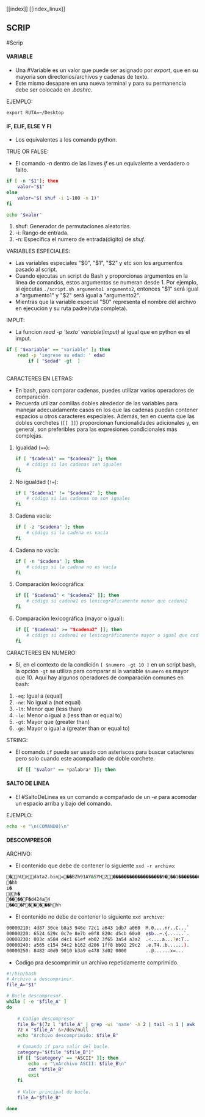 [[index]]
[[index_linux]]

## SCRIP
#Scrip

#### **VARIABLE**
- Una #Variable es un valor que puede ser asignado por _export_, que en su mayoria son directorios/archivos y cadenas de texto.
- Este mismo desapare en una nueva terminal y para su permanencia debe ser colocado en _.bashrc_.

EJEMPLO:
```
export RUTA=~/Desktop
``` 


#### **IF, ELIF, ELSE Y FI**
- Los equivalentes a los comando python.

TRUE OR FALSE:
- El comando _-n_ dentro de las llaves _if_ es un equivalente a verdadero o falto.
```bash
if [ -n "$1"]; then
	valor="$1"
else
	valor="$( shuf -i 1-100 -n 1)"
fi 

echo "$valor"
```
1. shuf: Generador de permutaciones aleatorias.
2. -i: Rango de entrada.
3. -n: Especifica el numero de entrada(digito) de _shuf_.

VARIABLES ESPECIALES:
- Las variables especiales "$0", "$1", "$2" y etc son los argumentos pasado al script.
- Cuando ejecutas un script de Bash y proporcionas argumentos en la línea de comandos, estos argumentos se numeran desde 1. Por ejemplo, si ejecutas ``./script.sh argumento1 argumento2``, entonces "$1" será igual a "argumento1" y "$2" será igual a "argumento2".
- Mientras que la variable especial "$0" representa el nombre del archivo en ejecucion y su ruta padre(ruta completa).

IMPUT:
- La funcion _read -p 'texto' variable(imput)_ al igual que en python es el imput.
```bash
if [ "$variable" == "variable" ]; then
	read -p 'ingrese su edad: ' edad
		if [ "$edad" -gt  ] 
	 
```

CARACTERES EN LETRAS:
- En bash, para comparar cadenas, puedes utilizar varios operadores de comparación.
- Recuerda utilizar comillas dobles alrededor de las variables para manejar adecuadamente casos en los que las cadenas puedan contener espacios u otros caracteres especiales. Además, ten en cuenta que las dobles corchetes (`[[ ]]`) proporcionan funcionalidades adicionales y, en general, son preferibles para las expresiones condicionales más complejas.
1. Igualdad (`==`):
   ```bash
   if [ "$cadena1" == "$cadena2" ]; then
       # código si las cadenas son iguales
   fi
   ```
2. No igualdad (`!=`):
   ```bash
   if [ "$cadena1" != "$cadena2" ]; then
       # código si las cadenas no son iguales
   fi
   ```
3. Cadena vacía:
   ```bash
   if [ -z "$cadena" ]; then
       # código si la cadena es vacía
   fi
   ```
4. Cadena no vacía:
   ```bash
   if [ -n "$cadena" ]; then
       # código si la cadena no es vacía
   fi
   ```
5. Comparación lexicográfica:
   ```bash
   if [[ "$cadena1" < "$cadena2" ]]; then
       # código si cadena1 es lexicográficamente menor que cadena2
   fi
   ```
6. Comparación lexicográfica (mayor o igual):
   ```bash
   if [[ "$cadena1" >= "$cadena2" ]]; then
       # código si cadena1 es lexicográficamente mayor o igual que cadena2
   fi
   ```


CARACTERES EN NUMERO:
- Sí, en el contexto de la condición `[ $numero -gt 10 ]` en un script bash, la opción `-gt` se utiliza para comparar si la variable `$numero` es mayor que 10. Aquí hay algunos operadores de comparación comunes en bash:
1. `-eq`: Igual a (equal)
2. `-ne`: No igual a (not equal)
3. `-lt`: Menor que (less than)
4. `-le`: Menor o igual a (less than or equal to)
5. `-gt`: Mayor que (greater than)
6. `-ge`: Mayor o igual a (greater than or equal to)


STRING:
- El comando `if` puede ser usado con asteriscos para buscar catacteres pero solo cuando este acompañado de doble corchete. 
```bash
	if [[ "$valor" == *palabra* ]]; then
```


#### **SALTO DE LINEA**
- El #SaltoDeLinea es un comando a compañado de un _-e_ para acomodar un espacio arriba y bajo del comando.

EJEMPLO:
```bash
echo -e "\n(COMANDO)\n"
```


#### **DESCOMPRESOR**

ARCHIVO:
- El contenido que debe de contener lo siguiente `xxd -r archivo`:
```bash
�hUedata2.bin =��BZh91AY&SYH2  ������������������9���1����������;,� 
� hh
  i�
@h �
�� �� F�d424a4
��Q�P ��   ���hhh
```

- El contenido no debe de contener lo siguiente `xxd archivo`:
```bash
00000210: 4d87 30ce b8a3 946e 72c1 a643 1db7 a060  M.0....nr..C...`
00000220: 6524 629c 0c7e 8e7b e0f8 820c d5cb 60a0  e$b..~.{......`.
00000230: 003c a584 d4c1 61ef eb02 3f65 3a54 a3a2  .<....a...?e:T..
00000240: a565 c154 34c2 b162 d206 1ff8 bb92 29c2  .e.T4..b......).
00000250: 8482 40d9 9010 b3a9 e478 3d02 0000       ..@......x=...
```

- Codigo pra descomprimir un archivo repetidamente comprimido.
```bash
#!/bin/bash
# Archivo a descomprimir.
file_A="$1"

# Bucle descompresor.
while [ -e "$file_A" ] 
do
	
	# Codigo descompresor
	file_B="$(7z l "$file_A" | grep -wi 'name' -A 2 | tail -n 1 | awk '{print $NF}')"
	7z x "$file_A" &>/dev/null
	echo "Archivo descomprimido: $file_B"

	# Comando if para salir del bucle.
	category="$(file "$file_B")"
	if [[ "$category" == *ASCII* ]]; then 
		echo -e "\nArchivo ASCII: $file_B\n"
		cat "$file_B"
		exit
	fi
	
	# Valor principal de bucle.
	file_A="$file_B" 

done
```














